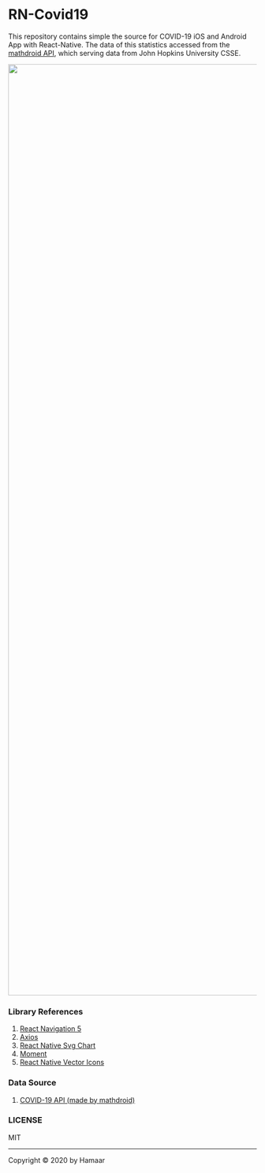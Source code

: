 # RN-Covid19
This repository contains simple the source for COVID-19 iOS and Android App with React-Native. The data of this statistics accessed from the [mathdroid API](https://github.com/mathdroid/covid-19-api), which serving data from John Hopkins University CSSE.


<span><img src="https://i.imgur.com/0wuIWMv.png" width="1890" />
</span>


### Library References
1. [React Navigation 5](https://github.com/react-navigation/react-navigation)
2. [Axios](https://github.com/axios/axios)
3. [React Native Svg Chart](https://github.com/JesperLekland/react-native-svg-charts)
4. [Moment](https://github.com/moment/moment)
5. [React Native Vector Icons](https://github.com/oblador/react-native-vector-icons)

### Data Source
1. [COVID-19 API (made by mathdroid)](https://github.com/mathdroid/covid-19-api)

### LICENSE
MIT

---

Copyright © 2020 by Hamaar
